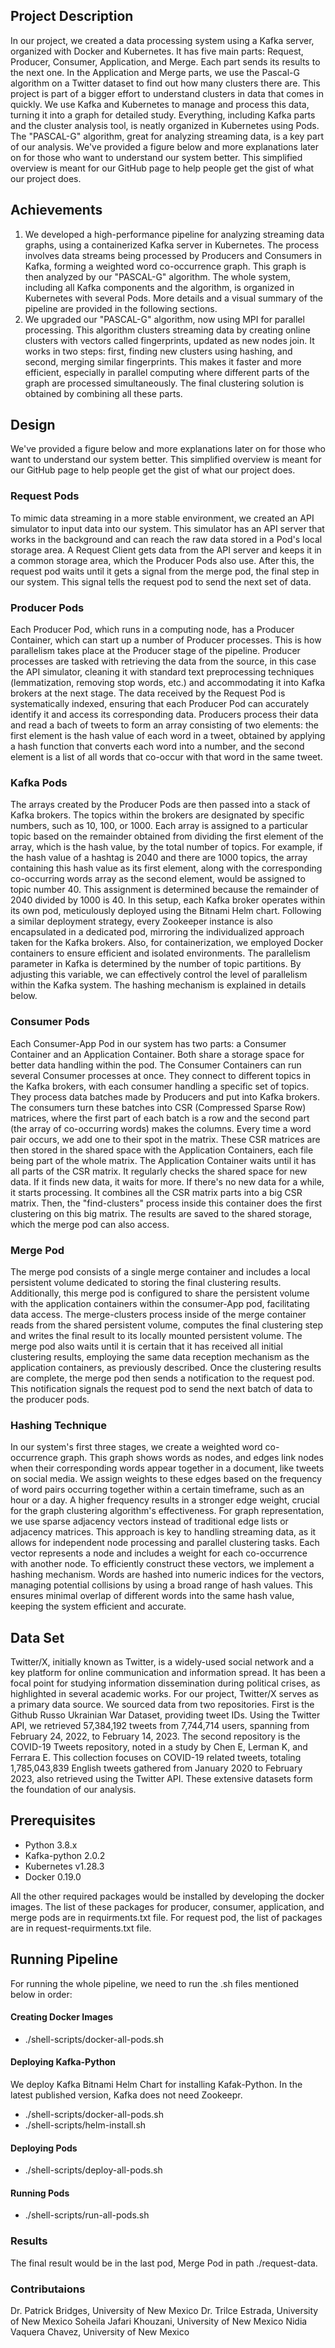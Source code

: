 ## Project Description
In our project, we created a data processing system using a Kafka server, organized with Docker and Kubernetes. It has five main parts: Request, Producer, Consumer, Application, and Merge. Each part sends its results to the next one. In the Application and Merge parts, we use the Pascal-G algorithm on a Twitter dataset to find out how many clusters there are.
This project is part of a bigger effort to understand clusters in data that comes in quickly. We use Kafka and Kubernetes to manage and process this data, turning it into a graph for detailed study. Everything, including Kafka parts and the cluster analysis tool, is neatly organized in Kubernetes using Pods. The "PASCAL-G" algorithm, great for analyzing streaming data, is a key part of our analysis.
We've provided a figure below and more explanations later on for those who want to understand our system better. This simplified overview is meant for our GitHub page to help people get the gist of what our project does.

## Achievements
1. We developed a high-performance pipeline for analyzing streaming data graphs, using a containerized Kafka server in Kubernetes. The process involves data streams being processed by Producers and Consumers in Kafka, forming a weighted word co-occurrence graph. This graph is then analyzed by our "PASCAL-G" algorithm. The whole system, including all Kafka components and the algorithm, is organized in Kubernetes with several Pods. More details and a visual summary of the pipeline are provided in the following sections.
2. We upgraded our "PASCAL-G" algorithm, now using MPI for parallel processing. This algorithm clusters streaming data by creating online clusters with vectors called fingerprints, updated as new nodes join. It works in two steps: first, finding new clusters using hashing, and second, merging similar fingerprints. This makes it faster and more efficient, especially in parallel computing where different parts of the graph are processed simultaneously. The final clustering solution is obtained by combining all these parts.

## Design 
We've provided a figure below and more explanations later on for those who want to understand our system better. This simplified overview is meant for our GitHub page to help people get the gist of what our project does.


### Request Pods
To mimic data streaming in a more stable environment, we created an API simulator to input data into our system. This simulator has an API server that works in the background and can reach the raw data stored in a Pod's local storage area. A Request Client gets data from the API server and keeps it in a common storage area, which the Producer Pods also use. After this, the request pod waits until it gets a signal from the merge pod, the final step in our system. This signal tells the request pod to send the next set of data.

### Producer Pods
Each Producer Pod, which runs in a computing node, has a Producer Container, which can start up a number of Producer processes. This is how parallelism takes place at the Producer stage of the pipeline. Producer processes are tasked with retrieving the data from the source, in this case the API simulator, cleaning it with standard text preprocessing techniques (lemmatization, removing stop words, etc.) and accommodating it into Kafka brokers at the next stage. The data received by the Request Pod is systematically indexed, ensuring that each Producer Pod can accurately identify it and access its corresponding data. Producers process their data and read a bach of tweets to form an array consisting of two elements: the first element is the hash value of each word in a tweet, obtained by applying a hash function that converts each word into a number, and the second element is a list of all words that co-occur with that word in the same tweet. 

### Kafka Pods
The arrays created by the Producer Pods are then passed into a stack of Kafka brokers. The topics within the brokers are designated by specific numbers, such as 10, 100, or 1000. Each array is assigned to a particular topic based on the remainder obtained from dividing the first element of the array, which is the hash value, by the total number of topics. For example, if the hash value of a hashtag is 2040 and there are 1000 topics, the array containing this hash value as its first element, along with the corresponding co-occurring words array as the second element, would be assigned to topic number 40. This assignment is determined because the remainder of 2040 divided by 1000 is 40. In this setup, each Kafka broker operates within its own pod, meticulously deployed using the Bitnami Helm chart. Following a similar deployment strategy, every Zookeeper instance is also encapsulated in a dedicated pod, mirroring the individualized approach taken for the Kafka brokers. Also, for containerization, we employed Docker containers to ensure efficient and isolated environments. The parallelism parameter in Kafka is determined by the number of topic partitions. By adjusting this variable, we can effectively control the level of parallelism within the Kafka system. The hashing mechanism is explained in details below. 

### Consumer Pods
Each Consumer-App Pod in our system has two parts: a Consumer Container and an Application Container. Both share a storage space for better data handling within the pod. The Consumer Containers can run several Consumer processes at once. They connect to different topics in the Kafka brokers, with each consumer handling a specific set of topics. They process data batches made by Producers and put into Kafka brokers. The consumers turn these batches into CSR (Compressed Sparse Row) matrices, where the first part of each batch is a row and the second part (the array of co-occurring words) makes the columns. Every time a word pair occurs, we add one to their spot in the matrix. These CSR matrices are then stored in the shared space with the Application Containers, each file being part of the whole matrix.
The Application Container waits until it has all parts of the CSR matrix. It regularly checks the shared space for new data. If it finds new data, it waits for more. If there's no new data for a while, it starts processing. It combines all the CSR matrix parts into a big CSR matrix. Then, the "find-clusters" process inside this container does the first clustering on this big matrix. The results are saved to the shared storage, which the merge pod can also access.

### Merge Pod
The merge pod consists of a single merge container and includes a local persistent volume dedicated to storing the final clustering results. Additionally, this merge pod is configured to share the persistent volume with the application containers within the consumer-App pod, facilitating data access. The merge-clusters process inside of the merge container reads from the shared persistent volume, computes the final clustering step and writes the final result to its locally mounted persistent volume. The merge pod also waits until it is certain that it has received all initial clustering results, employing the same data reception mechanism as the application containers, as previously described. Once the clustering results are complete, the merge pod then sends a notification to the request pod. This notification signals the request pod to send the next batch of data to the producer pods.

### Hashing Technique
In our system's first three stages, we create a weighted word co-occurrence graph. This graph shows words as nodes, and edges link nodes when their corresponding words appear together in a document, like tweets on social media. We assign weights to these edges based on the frequency of word pairs occurring together within a certain timeframe, such as an hour or a day. A higher frequency results in a stronger edge weight, crucial for the graph clustering algorithm's effectiveness.
For graph representation, we use sparse adjacency vectors instead of traditional edge lists or adjacency matrices. This approach is key to handling streaming data, as it allows for independent node processing and parallel clustering tasks. Each vector represents a node and includes a weight for each co-occurrence with another node. To efficiently construct these vectors, we implement a hashing mechanism. Words are hashed into numeric indices for the vectors, managing potential collisions by using a broad range of hash values. This ensures minimal overlap of different words into the same hash value, keeping the system efficient and accurate.

## Data Set
Twitter/X, initially known as Twitter, is a widely-used social network and a key platform for online communication and information spread. It has been a focal point for studying information dissemination during political crises, as highlighted in several academic works. For our project, Twitter/X serves as a primary data source.
We sourced data from two repositories. First is the Github Russo Ukrainian War Dataset, providing tweet IDs. Using the Twitter API, we retrieved 57,384,192 tweets from 7,744,714 users, spanning from February 24, 2022, to February 14, 2023. The second repository is the COVID-19 Tweets repository, noted in a study by Chen E, Lerman K, and Ferrara E. This collection focuses on COVID-19 related tweets, totaling 1,785,043,839 English tweets gathered from January 2020 to February 2023, also retrieved using the Twitter API. These extensive datasets form the foundation of our analysis.

## Prerequisites
- Python 3.8.x
- Kafka-python 2.0.2
- Kubernetes  v1.28.3
- Docker 0.19.0
  
All the other required packages would be installed by developing the docker images. The list of these packages for producer, consumer, application, and merge pods are in requirments.txt file. For request pod, the list of packages are in request-requirments.txt file.


## Running Pipeline
For running the whole pipeline, we need to run the .sh files mentioned below in order:

#### Creating Docker Images 
- ./shell-scripts/docker-all-pods.sh

#### Deploying Kafka-Python 
We deploy Kafka Bitnami Helm Chart for installing Kafak-Python. In the latest published version, Kafka does not need Zookeepr. 
- ./shell-scripts/docker-all-pods.sh
- ./shell-scripts/helm-install.sh
  
#### Deploying Pods 
- ./shell-scripts/deploy-all-pods.sh
  
#### Running Pods  
- ./shell-scripts/run-all-pods.sh

### Results

The final result would be in the last pod, Merge Pod in path ./request-data.

### Contributaions
Dr. Patrick Bridges, University of New Mexico
Dr. Trilce Estrada, University of New Mexico
Soheila Jafari Khouzani, University of New Mexico
Nidia Vaquera Chavez, University of New Mexico
